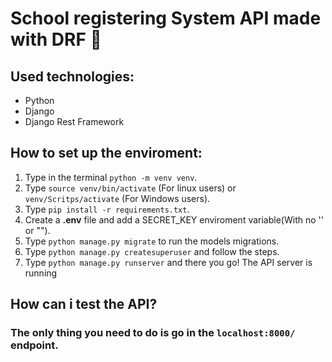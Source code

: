 # School registering System API made with DRF :snake:
## Used technologies:

* Python
* Django
* Django Rest Framework

## How to set up the enviroment:


1. Type in the terminal `python -m venv venv`.
2. Type `source venv/bin/activate` (For linux users) or `venv/Scritps/activate` (For Windows users).
3. Type `pip install -r requirements.txt`.
4. Create a **.env** file and add a SECRET_KEY enviroment variable(With no '' or "").
5. Type `python manage.py migrate` to run the models migrations.
6. Type `python manage.py createsuperuser` and follow the steps.
7. Type `python manage.py runserver` and there you go! The API server is running

## How can i test the API?

### The only thing you need to do is go in the `localhost:8000/` endpoint.
